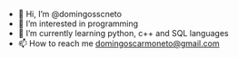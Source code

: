 - 👋 Hi, I’m @domingosscneto
- 👀 I’m interested in programming
- 🌱 I’m currently learning python, c++ and SQL languages
- 📫 How to reach me domingoscarmoneto@gmail.com

